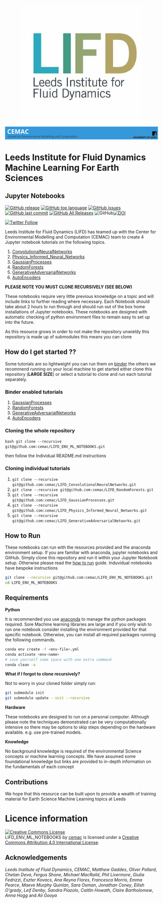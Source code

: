 <div align="center">
<img src="https://github.com/cemac/LIFD_ENV_ML_NOTEBOOKS/blob/main/images/LIFDlogo.png"></a>
<a href="https://www.cemac.leeds.ac.uk/">
  <img src="https://github.com/cemac/cemac_generic/blob/master/Images/cemac.png"></a>
  <br>
</div>

# Leeds Institute for Fluid Dynamics Machine Learning For Earth Sciences #
## Jupyter Notebooks ##

 [![GitHub release](https://img.shields.io/github/release/cemac/LIFD_ENV_ML_NOTEBOOKS.svg)](https://github.com/cemac/LIFD_ENV_ML_NOTEBOOKS/releases) [![GitHub top language](https://img.shields.io/github/languages/top/cemac/LIFD_ENV_ML_NOTEBOOKS.svg)](https://github.com/cemac/LIFD_ENV_ML_NOTEBOOKS) [![GitHub issues](https://img.shields.io/github/issues/cemac/LIFD_ENV_ML_NOTEBOOKS.svg)](https://github.com/cemac/LIFD_ENV_ML_NOTEBOOKS/issues) [![GitHub last commit](https://img.shields.io/github/last-commit/cemac/LIFD_ENV_ML_NOTEBOOKS.svg)](https://github.com/cemac/LIFD_ENV_ML_NOTEBOOKS/commits/master) [![GitHub All Releases](https://img.shields.io/github/downloads/cemac/LIFD_ENV_ML_NOTEBOOKS/total.svg)](https://github.com/cemac/LIFD_ENV_ML_NOTEBOOKS/releases) ![GitHub](https://img.shields.io/github/license/cemac/LIFD_ENV_ML_NOTEBOOKS.svg)[![DOI](https://zenodo.org/badge/366734586.svg)](https://zenodo.org/badge/latestdoi/366734586)



[![Twitter Follow](https://img.shields.io/twitter/follow/FluidsLeeds.svg?style=social&label=Follow)](https://twitter.com/FluidsLeeds)

Leeds Institute for Fluid Dynamics (LIFD) has teamed up with the Center for Environmental Modelling and Computation (CEMAC) team to create 4 Jupyter notebook tutorials on the following topics.

1. [ConvolutionalNeuralNetworks](https://github.com/cemac/LIFD_ConvolutionalNeuralNetworks)
2. [Physics_Informed_Neural_Networks](https://github.com/cemac/LIFD_Physics_Informed_Neural_Networks)
3. [GaussianProcesses](https://github.com/cemac/LIFD_GaussianProcesses)
4. [RandomForests](https://github.com/cemac/LIFD_RandomForests)
5. [GenerativeAdversarialNetworks](https://github.com/cemac/LIFD_GenerativeAdversarialNetworks)
6. [AutoEncoders](https://github.com/cemac/LIFD_AutoEncoders)


**PLEASE NOTE YOU MUST CLONE RECURSIVELY (SEE BELOW)**

These notebooks require very little previous knowledge on a topic and will include links to further reading where necessary. Each Notebook should take about 2 hours to run through and should run out of the box home installations of Jupyter notebooks. These notebooks are designed with automatic checking of python environment files to remain easy to set up into the future.

As this resource grows in order to not make the repository unwieldy this repository is made up of submodules this means you can clone

## How do I get started ??

Some tutorials are so lightweight you can run them on [binder](https://mybinder.readthedocs.io/en/latest/#what-is-binder) the others we recommend running on your local machine to get started either clone this repository (**LARGE SIZE**) or select a tutorial to clone and run each tutorial separately.

### Binder enabled tutorials

1. [GaussianProcesses](https://github.com/cemac/LIFD_GaussianProcesses)
2. [RandomForests](https://github.com/cemac/LIFD_RandomForests)
3. [GenerativeAdversarialNetworks](https://github.com/cemac/LIFD_GenerativeAdversarialNetworks)
4. [AutoEncoders](https://github.com/cemac/LIFD_AutoEncoders)

### Cloning the whole repository

``bash
git clone --recursive git@github.com:cemac/LIFD_ENV_ML_NOTEBOOKS.git
``

then follow the Individual README.md instructions

### Cloning individual tutorials

1. `git clone --recursive git@github.com:cemac/LIFD_ConvolutionalNeuralNetworks.git`
2. `git clone --recursive git@github.com:cemac/LIFD_RandomForests.git`
3. `git clone --recursive git@github.com:cemac/LIFD_GaussianProcesses.git`
4. `git clone --recursive git@github.com:cemac/LIFD_Physics_Informed_Neural_Networks.git`
5. `git clone --recursive git@github.com:cemac/LIFD_GenerativeAdversarialNetworks.git`


## How to Run

These notebooks can run with the resources provided and the anaconda environment setup. If you are familiar with anaconda, jupyter notebooks and GitHub. Simply clone this repository and run it within your Jupyter Notebook setup. Otherwise please read the [how to run](howtorun.md) guide. Induvidual notebooks have bespoke instructions


```bash
git clone --recursive git@github.com:cemac/LIFD_ENV_ML_NOTEBOOKS.git
cd LIFD_ENV_ML_NOTEBOOKS
```

## Requirements

**Python**

It is recommended you use [anaconda](https://medium.com/pankajmathur/what-is-anaconda-and-why-should-i-bother-about-it-4744915bf3e6) to manage the python packages required. Sore Machine learning libraries are large and if you only wish to run one notebook consider installing the environment provided for that specific notebook. Otherwise, you can install all required packages running the following commands.  

```bash
conda env create -f <env-file>.yml
conda activate <env-name>
# save yourself some space with one extra command
conda clean -a
```

**What if I forgot to clone recursively?**

Not to worry in your cloned folder simply run:

```bash
git submodule init
git submodule update --init --recursive
```

**Hardware**

These notebooks are designed to run on a personal computer. Although please note the techniques demonstrated can be very computationally intensive so there may be options to skip steps depending on the hardware available. e.g. use pre-trained models.

**Knowledge**

No background knowledge is required of the environmental Science concepts or machine learning concepts. We have assumed some foundational knowledge but links are provided to in-depth information on the fundamentals of each concept  

## Contributions

We hope that this resource can be built upon to provide a wealth of training material for Earth Science Machine Learning topics at Leeds

# Licence information #

<a rel="license" href="http://creativecommons.org/licenses/by/4.0/"><img alt="Creative Commons License" style="border-width:0" src="https://i.creativecommons.org/l/by/4.0/88x31.png" /></a><br /><span xmlns:dct="http://purl.org/dc/terms/" property="dct:title">LIFD_ENV_ML_NOTEBOOKS</span> by <a xmlns:cc="http://creativecommons.org/ns#" href="http://cemac.leeds.ac.uk/" property="cc:attributionName" rel="cc:attributionURL">cemac</a> is licensed under a <a rel="license" href="http://creativecommons.org/licenses/by/4.0/">Creative Commons Attribution 4.0 International License</a>.

## Acknowledgements

*Leeds Institute of Fluid Dynamics*, *CEMAC*, *Matthew Gaddes*, *Oliver Pollard*, *Chetan Deva*, *Fergus Shone*, *Michael MacRaild*, *Phil Livermore*, *Giulia Fedrizzi*, *Eszter Kovacs*, *Ana Reyna Flores*, *Francesca Morris*, *Emma Pearce*, *Maeve Murphy Quinlan*, *Sara Osman*, *Jonathan Coney*, *Eilish O'grady*, *Leif Denby*, *Sandra Piazolo*, *Caitlin Howath*, *Claire Bartholomew*, *Anna Hogg* and *Ali Gooya*
